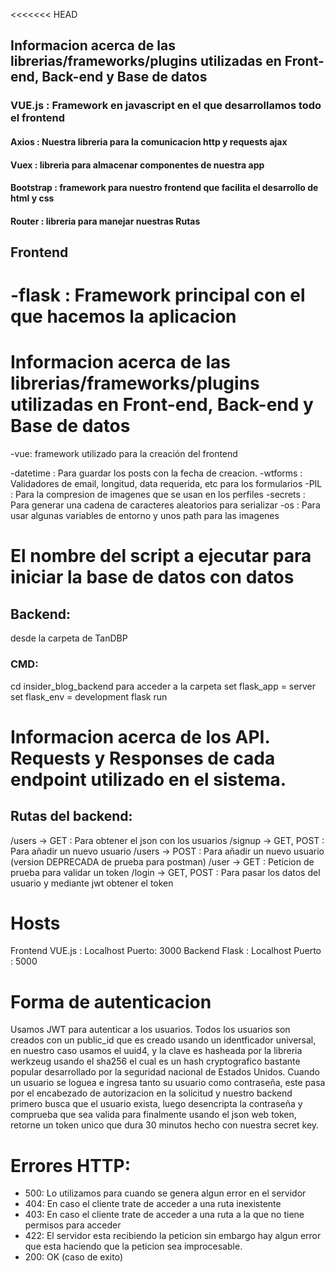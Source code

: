 
<<<<<<< HEAD
## Informacion acerca de las librerias/frameworks/plugins utilizadas en Front-end, Back-end y Base de datos
### VUE.js : Framework en javascript en el que desarrollamos todo el frontend
#### Axios : Nuestra libreria para la comunicacion http y requests ajax
#### Vuex : libreria para almacenar componentes de nuestra app
#### Bootstrap : framework para nuestro frontend que facilita el desarrollo de html y css
#### Router : libreria para manejar nuestras Rutas

## Frontend
-flask : Framework principal con el que hacemos la aplicacion
=======
# Informacion acerca de las librerias/frameworks/plugins utilizadas en Front-end, Back-end y Base de datos
-vue: framework utilizado para la creación del frontend
>>>>>>> 
-datetime : Para guardar los posts con la fecha de creacion.
-wtforms : Validadores de email, longitud, data requerida, etc para los formularios
-PIL : Para la compresion de imagenes que se usan en los perfiles
-secrets : Para generar una cadena de caracteres aleatorios para serializar
-os : Para usar algunas variables de entorno y unos path para las imagenes

# El nombre del script a ejecutar para iniciar la base de datos con datos
## Backend:
desde la carpeta de TanDBP
### CMD: 
cd insider_blog_backend para acceder a la carpeta
set flask_app = server
set flask_env = development
flask run

# Informacion acerca de los API. Requests y Responses de cada endpoint utilizado en el sistema.
## Rutas del backend:
/users -> GET : Para obtener el json con los usuarios
/signup -> GET, POST : Para añadir un nuevo usuario
/users -> POST : Para añadir un nuevo usuario (version DEPRECADA de prueba para postman)
/user -> GET : Peticion de prueba para validar un token
/login -> GET, POST : Para pasar los datos del usuario y mediante jwt obtener el token

# Hosts
Frontend VUE.js : Localhost Puerto: 3000
Backend Flask : Localhost Puerto : 5000
# Forma de autenticacion
Usamos JWT para autenticar a los usuarios. Todos los usuarios son creados con un public_id que es creado usando un identficador universal, en nuestro caso usamos el uuid4, y la clave es hasheada por la libreria werkzeug usando el sha256 el cual es un hash cryptografico bastante popular desarrollado por la seguridad nacional de Estados Unidos.
Cuando un usuario se loguea e ingresa tanto su usuario como contraseña, este pasa por el encabezado de autorizacion en la solicitud y nuestro backend primero busca que el usuario exista, luego desencripta la contraseña y comprueba que sea valida para finalmente usando el json web token, retorne un token unico que dura 30 minutos hecho con nuestra secret key. 


# Errores HTTP:
- 500: Lo utilizamos para cuando se genera algun error en el servidor
- 404: En caso el cliente trate de acceder a una ruta inexistente
- 403: En caso el cliente trate de acceder a una ruta a la que no tiene permisos para acceder
- 422: El servidor esta recibiendo la peticion sin embargo hay algun error que esta haciendo que la peticion sea improcesable.
- 200: OK (caso de exito)
